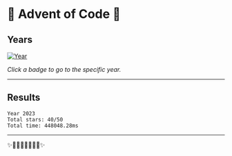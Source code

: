 # 🎄 Advent of Code 🎄

<!-- 
https://en.wikipedia.org/wiki/List_of_Unicode_characters 
https://badgen.net/help#generators
https://dev.to/this-is-learning/advent-of-code-automation-for-javascripttypescript-4111
-->

## Years

<!--SOLUTIONS-->

[![Year](https://badgen.net/badge/2023/★★★★★★★★★★★★★★★★★★★★⭒⭒⭒⭒⭒/green?icon=typescript&labelColor=blue&scale=1.3)](2023)  

<!--/SOLUTIONS-->

_Click a badge to go to the specific year._

---

## Results

<!--RESULTS-->

```
Year 2023
Total stars: 40/50
Total time: 448048.28ms
```

<!--/RESULTS-->

---

✨🎄🎁🎄🎅🎄🎁🎄✨